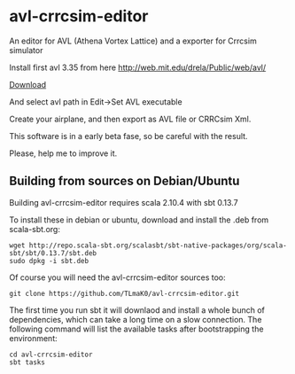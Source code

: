 avl-crrcsim-editor
==================

An editor for AVL (Athena Vortex Lattice) and a exporter for Crrcsim simulator

Install first avl 3.35 from here http://web.mit.edu/drela/Public/web/avl/

[Download](https://github.com/TLmaK0/avl-crrcsim-editor/releases/latest)

And select avl path in Edit->Set AVL executable

Create your airplane, and then export as AVL file or CRRCsim Xml.

This software is in a early beta fase, so be careful with the result.

Please, help me to improve it.


Building from sources on Debian/Ubuntu
--------------------------------------

Building avl-crrcsim-editor requires scala 2.10.4 with sbt 0.13.7

To install these in debian or ubuntu, download and install the .deb from scala-sbt.org:

    wget http://repo.scala-sbt.org/scalasbt/sbt-native-packages/org/scala-sbt/sbt/0.13.7/sbt.deb
    sudo dpkg -i sbt.deb

Of course you will need the avl-crrcsim-editor sources too:

    git clone https://github.com/TLmaK0/avl-crrcsim-editor.git

The first time you run sbt it will downlaod and install a whole bunch of dependencies, which can take a long time on a slow connection. The following command will list the available tasks after bootstrapping the environment:

    cd avl-crrcsim-editor
    sbt tasks



